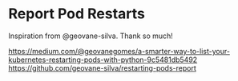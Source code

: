 # Report Pod Restarts

Inspiration from @geovane-silva. Thank so much!

https://medium.com/@geovanegomes/a-smarter-way-to-list-your-kubernetes-restarting-pods-with-python-9c5481db5492
https://github.com/geovane-silva/restarting-pods-report